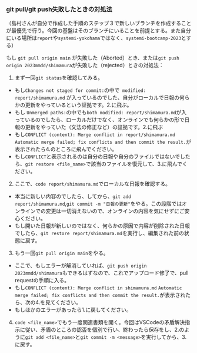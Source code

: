 ### git pull/git push失敗したときの対処法

（島村さんが自分で作成した手順のステップ３で新しいブランチを作成することが最優先で行う。今回の基盤はそのブランチにいることを前提とする。また自分にいる場所は`report`や`systemi-yokohama`ではなく、`systemi-bootcamp-2023`とする）

もし `git pull origin main` が失敗した（Aborted）とき、または`git push origin 2023mmdd/shimamura`が失敗した（rejected）ときの対処法：
1. まず一回`git status`を確認してみる。
- もし`Changes not staged for commit:`の中で` modified: report/shimamura.md` が入っているのでした、自分がローカルで日報の何らかの更新をやっているという証拠です。2.に飛ぶ。
- もし `Unmerged paths:`の中でも`both modified: report/shimamura.md`が入っているのでしたら、ローカルだけでなく、オンラインでも何らかの形で日報の更新をやっていた（文法の修正など）の証拠です。2.に飛ぶ
- もし`CONFLICT (content): Merge conflict in report/shimamura.md` `Automatic merge failed; fix conflicts and then commit the result.`が表示されたら4.のところに飛んでください。
- もし`CONFLICT`と表示されるのは自分の日報や自分のファイルではないでしたら、`git restore <file_name>`で該当のファイルを復元して、3.に飛んでください。
2. ここで、`code report/shimamura.md`でローカルな日報を確認する。
- 本当に新しい内容のでしたら、してから、`git add report/shimamura.md`,`git commit -m "日報の更新"`をやる。この段階ではオンラインでの変更は一切消えないので、オンラインの内容を気にせずにご安心ください。
- もし開いた日報が新しいのではなく、何らかの原因で内容が削除された日報でしたら、`git restore report/shimamura.md`を実行し、編集された前の状態に戻す。
3. もう一回`git pull origin main`をやる。
- ここで、もしエラーが解消していれば、`git push origin 2023mmdd/shimamura`もできるはずなので、これでアップロード修了で、pull requestの手順に入る。
- もし`CONFLICT (content): Merge conflict in shimamura.md` `Automatic merge failed; fix conflicts and then commit the result.`が表示されたら、次の4.を見てください。
- もしほかのエラーがあったら1.に戻してください。
4. `code <file_name>`でもう一度関連書類を開く。今回はVSCodeの矛盾解決指示に従い、矛盾のところの認否を個別で行い、終わったら保存をし、2.のように`git add <file_name>`と`git commit -m <message>`を実行してから、3.に戻す。

